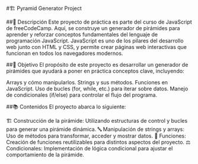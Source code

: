 #🏗️ Pyramid Generator Project

##📄 Descripción
Este proyecto de práctica es parte del curso de JavaScript de freeCodeCamp. Aquí, se construye un generador de pirámides para aprender y reforzar conceptos fundamentales del lenguaje de programación JavaScript. JavaScript es uno de los pilares del desarrollo web junto con HTML y CSS, y permite crear páginas web interactivas que funcionan en todos los navegadores modernos.

##🎯 Objetivo
El propósito de este proyecto es desarrollar un generador de pirámides que ayudará a poner en práctica conceptos clave, incluyendo:

Arrays y cómo manipularlos.
Strings y sus métodos.
Funciones en JavaScript.
Uso de bucles (for, while, etc.) para iterar sobre datos.
Manejo de condicionales (if/else) para controlar el flujo del programa.

##📚 Contenidos
El proyecto abarca lo siguiente:

🏗️ Construcción de la pirámide: Utilizando estructuras de control y bucles para generar una pirámide dinámica.
🔤 Manipulación de strings y arrays: Uso de métodos para transformar, acceder y mostrar datos.
🔧 Funciones: Creación de funciones reutilizables para distintos aspectos del proyecto.
⚖️ Condicionales: Implementación de lógica condicional para ajustar el comportamiento de la pirámide.

